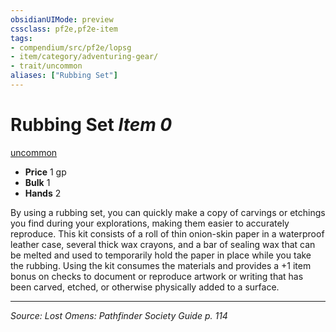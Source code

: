 ```yaml
---
obsidianUIMode: preview
cssclass: pf2e,pf2e-item
tags:
- compendium/src/pf2e/lopsg
- item/category/adventuring-gear/
- trait/uncommon
aliases: ["Rubbing Set"]
---
```

# Rubbing Set *Item 0*  
[uncommon](uncommon.md "Uncommon Rarity Trait")  

- **Price** 1 gp
- **Bulk** 1
- **Hands** 2

By using a rubbing set, you can quickly make a copy of carvings or etchings you find during your explorations, making them easier to accurately reproduce. This kit consists of a roll of thin onion-skin paper in a waterproof leather case, several thick wax crayons, and a bar of sealing wax that can be melted and used to temporarily hold the paper in place while you take the rubbing. Using the kit consumes the materials and provides a +1 item bonus on checks to document or reproduce artwork or writing that has been carved, etched, or otherwise physically added to a surface.


---
*Source: Lost Omens: Pathfinder Society Guide p. 114*